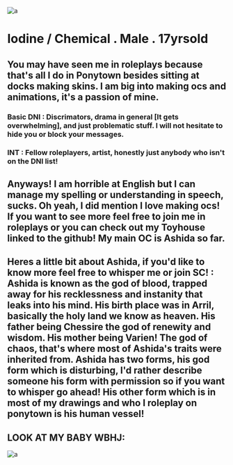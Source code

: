 ![a](https://i.pinimg.com/736x/69/15/6e/69156e021baace50703a16daf57da153.jpg)

# Iodine / Chemical . Male . 17yrsold

## You may have seen me in roleplays because that's all I do in Ponytown besides sitting at docks making skins. I am big into making ocs and animations, it's a passion of mine.

### Basic DNI : Discrimators, drama in general [It gets overwhelming], and just problematic stuff. I will not hesitate to hide you or block your messages.

### INT : Fellow roleplayers, artist, honestly just anybody who isn't on the DNI list! 

## Anyways! I am horrible at English but I can manage my spelling or understanding in speech, sucks. Oh yeah, I did mention I love making ocs! If you want to see more feel free to join me in roleplays or you can check out my Toyhouse linked to the github! My main OC is Ashida so far.

## Heres a little bit about Ashida, if you'd like to know more feel free to whisper me or join SC! : Ashida is known as the god of blood, trapped away for his recklessness and instanity that leaks into his mind. His birth place was in Arril, basically the holy land we know as heaven. His father being Chessire the god of renewity and wisdom. His mother being Varien! The god of chaos, that's where most of Ashida's traits were inherited from. Ashida has two forms, his god form which is disturbing, I'd rather describe someone his form with permission so if you want to whisper go ahead! His other form which is in most of my drawings and who I roleplay on ponytown is his human vessel! 

## LOOK AT MY BABY  WBHJ: 

![a](https://media.discordapp.net/attachments/1386831328061685870/1416826607053570209/6fabfc09566e135bcda53d7c542c1c32.png?ex=68c8421a&is=68c6f09a&hm=9c2a69c67c4870557ec3d577c8f91b39e47a0d41af6440da775d26c9d6dfe8b5&=&format=webp&quality=lossless&width=636&height=519)
